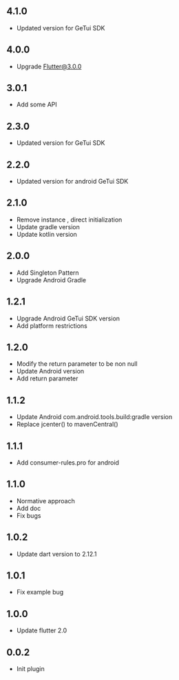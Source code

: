 ## 4.1.0

* Updated version for GeTui SDK

## 4.0.0

* Upgrade Flutter@3.0.0

## 3.0.1

* Add some API

## 2.3.0

* Updated version for GeTui SDK

## 2.2.0

* Updated version for android GeTui SDK

## 2.1.0

* Remove instance , direct initialization
* Update gradle version
* Update kotlin version

## 2.0.0

* Add Singleton Pattern
* Upgrade Android Gradle

## 1.2.1

* Upgrade Android GeTui SDK version
* Add platform restrictions

## 1.2.0

* Modify the return parameter to be non null
* Update Android version
* Add return parameter

## 1.1.2

* Update Android com.android.tools.build:gradle version
* Replace jcenter() to mavenCentral()

## 1.1.1

* Add consumer-rules.pro for android

## 1.1.0

* Normative approach
* Add doc
* Fix bugs

## 1.0.2

* Update dart version to 2.12.1

## 1.0.1

* Fix example bug

## 1.0.0

* Update flutter 2.0

## 0.0.2

* Init plugin
